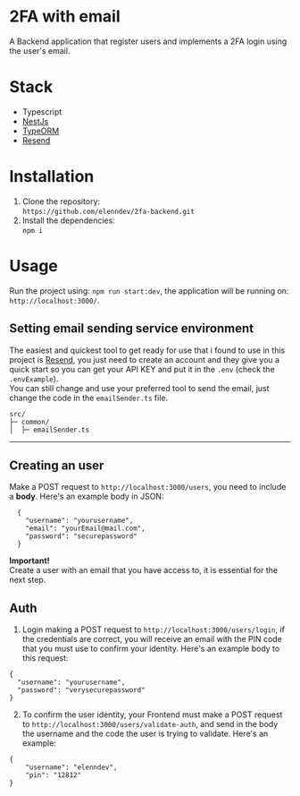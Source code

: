 # 2FA with email
A Backend application that register users and implements a 2FA login using the user's email.

# Stack
- Typescript
- [NestJs](https://docs.nestjs.com/)
- [TypeORM](https://typeorm.io/)
- [Resend](https://resend.com/)

# Installation
1. Clone the repository:  
`https://github.com/elenndev/2fa-backend.git`
2. Install the dependencies:  
`npm i`

# Usage
Run the project using: `npm run start:dev`, the application will be running on: `http://localhost:3000/`.

## Setting email sending service environment
The easiest and quickest tool to get ready for use that i found to use in this project is [Resend](https://resend.com/), you just need to create an account and they give you a quick start so you can get your API KEY and put it in the `.env` (check the `.envExample`).  
You can still change and use your preferred tool to send the email, just change the code in the `emailSender.ts` file.
```
src/
├─ common/
│  ├─ emailSender.ts
```

***
## Creating an user
Make a POST request to `http://localhost:3000/users`, you need to include a **body**. Here's an example body in JSON:
```https
  {
    "username": "yourusername",
    "email": "yourEmail@mail.com",
    "password": "securepassword"
  }
```

**Important!**  
Create a user with an email that you have access to, it is essential for the next step.

## Auth
1. Login making a POST request to `http://localhost:3000/users/login`, if the credentials are correct, you will receive an email with the PIN code that you must use to confirm your identity. Here's an example body to this request:
```https
{
  "username": "yourusername",
  "password": "verysecurepassword"
}
```

2. To confirm the user identity, your Frontend must make a POST request to `http://localhost:3000/users/validate-auth`, and send in the body the username and the code the user is trying to validate. Here's an example:
```
{
    "username": "elenndev",
    "pin": "12812"
}
```


